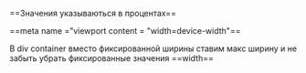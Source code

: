 ==Значения указываються в процентах== 

==meta name ="viewport content = "width=device-width"== 

В div container вместо фиксированной ширины ставим макс ширину и не забыть убрать фиксированные значения ==width==
